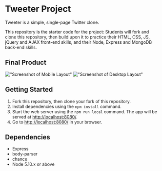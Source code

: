 # Tweeter Project

Tweeter is a simple, single-page Twitter clone.

This repository is the starter code for the project: Students will fork and clone this repository, then build upon it to practice their HTML, CSS, JS, jQuery and AJAX front-end skills, and their Node, Express and MongoDB back-end skills.

## Final Product


!["Screenshot of Mobile Layout"](https://github.com/sriyabhat/tweeter/tree/master/public/images/screen-shots/mobile-layout.png)
!["Screenshot of Desktop Layout"](https://github.com/sriyabhat/tweeter/tree/master/public/images/screen-shots/desktop-layout.png)

## Getting Started

1. Fork this repository, then clone your fork of this repository.
2. Install dependencies using the `npm install` command.
3. Start the web server using the `npm run local` command. The app will be served at <http://localhost:8080/>.
4. Go to <http://localhost:8080/> in your browser.

## Dependencies

- Express
- body-parser
- chance
- Node 5.10.x or above

